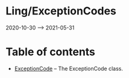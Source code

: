 Ling/ExceptionCodes
================
2020-10-30 --> 2021-05-31




Table of contents
===========

- [ExceptionCode](https://github.com/lingtalfi/ExceptionCodes/blob/master/doc/api/Ling/ExceptionCodes/ExceptionCode.md) &ndash; The ExceptionCode class.




